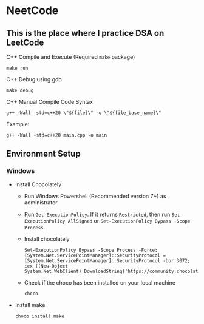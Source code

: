 # NeetCode
## This is the place where I practice DSA on LeetCode

C++ Compile and Execute (Required ```make``` package)
```
make run
```

C++ Debug using gdb
```
make debug
```

C++ Manual Compile Code Syntax
```
g++ -Wall -std=c++20 \"${file}\" -o \"${file_base_name}\"
```

Example:
```
g++ -Wall -std=c++20 main.cpp -o main
```

## Environment Setup 
### Windows

- Install Chocolately
    - Run Windows Powershell (Recommended version 7+) as administrator
    - Run ```Get-ExecutionPolicy```. If it returns ```Restricted```, then run ```Set-ExecutionPolicy AllSigned``` or ```Set-ExecutionPolicy Bypass -Scope Process```.

    - Install chocolately
        ```shell
        Set-ExecutionPolicy Bypass -Scope Process -Force; [System.Net.ServicePointManager]::SecurityProtocol = [System.Net.ServicePointManager]::SecurityProtocol -bor 3072; iex ((New-Object System.Net.WebClient).DownloadString('https://community.chocolatey.org/install.ps1'))
        ```
    
    - Check if the choco has been installed on your local machine
        ```
        choco
        ```

- Install make

    ```
    choco install make
    ```
